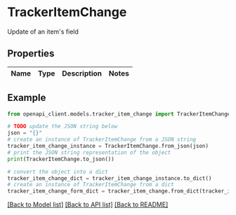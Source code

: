 # TrackerItemChange

Update of an item's field

## Properties

Name | Type | Description | Notes
------------ | ------------- | ------------- | -------------

## Example

```python
from openapi_client.models.tracker_item_change import TrackerItemChange

# TODO update the JSON string below
json = "{}"
# create an instance of TrackerItemChange from a JSON string
tracker_item_change_instance = TrackerItemChange.from_json(json)
# print the JSON string representation of the object
print(TrackerItemChange.to_json())

# convert the object into a dict
tracker_item_change_dict = tracker_item_change_instance.to_dict()
# create an instance of TrackerItemChange from a dict
tracker_item_change_form_dict = tracker_item_change.from_dict(tracker_item_change_dict)
```
[[Back to Model list]](../README.md#documentation-for-models) [[Back to API list]](../README.md#documentation-for-api-endpoints) [[Back to README]](../README.md)


